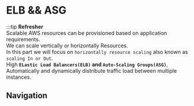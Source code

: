 # ELB && ASG
:::tip
**Refresher**</br>
Scalable AWS resources can be provisioned based on application requirements.</br>
We can scale vertically or horizontally Resources.</br>
In this part we will focus on `horizontally resource scaling` also known as `scaling In or Out`.</br>
High
**`ELastic Load Balancers(ELB)` and `Auto-Scaling Groups(ASG)`**, Automatically and dynamically distribute traffic load between multiple instances.

## Navigation
